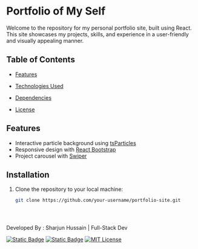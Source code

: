 # Portfolio of My Self

Welcome to the repository for my personal portfolio site, built using React. This site showcases my projects, skills, and experience in a user-friendly and visually appealing manner.

## Table of Contents
- [Features](#features)


- [Technologies Used](#technologies-used)
- [Dependencies](#dependencies)

- [License](#license)

## Features

- Interactive particle background using [tsParticles](https://github.com/matteobruni/tsparticles)
- Responsive design with [React Bootstrap](https://react-bootstrap.github.io/)
- Project carousel with [Swiper](https://swiperjs.com/)

## Installation

1. Clone the repository to your local machine:

   ```bash
   git clone https://github.com/your-username/portfolio-site.git





Developed By : Sharjun Hussain | Full-Stack Dev 


[![Static Badge](https://img.shields.io/badge/github-sharjun--hussain-blue)](https://github.com/Sharjun-Hussain)
[![Static Badge](https://img.shields.io/badge/LinkedIn-sharjun--hussain-blue)](https://www.linkedin.com/in/sharjun-hussain/)
[![MIT License](https://img.shields.io/badge/License-MIT-green.svg)](https://choosealicense.com/licenses/mit/)




